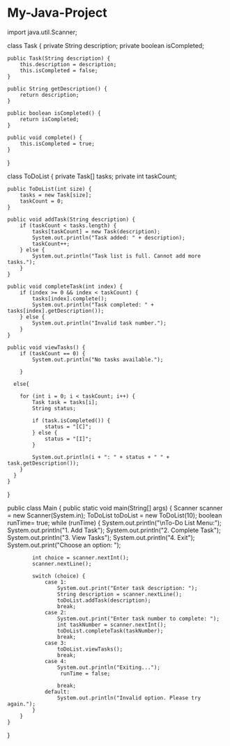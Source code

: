 # My-Java-Project
import java.util.Scanner;

class Task {
    private String description;
    private boolean isCompleted;

    public Task(String description) {
        this.description = description;
        this.isCompleted = false;
    }

    public String getDescription() {
        return description;
    }

    public boolean isCompleted() {
        return isCompleted;
    }

    public void complete() {
        this.isCompleted = true;
    }
}

class ToDoList {
    private Task[] tasks;
    private int taskCount;

    public ToDoList(int size) {
        tasks = new Task[size];
        taskCount = 0;
    }

    public void addTask(String description) {
        if (taskCount < tasks.length) {
            tasks[taskCount] = new Task(description);
            System.out.println("Task added: " + description);
            taskCount++;
        } else {
            System.out.println("Task list is full. Cannot add more tasks.");
        }
    }

    public void completeTask(int index) {
        if (index >= 0 && index < taskCount) {
            tasks[index].complete();
            System.out.println("Task completed: " + tasks[index].getDescription());
        } else {
            System.out.println("Invalid task number.");
        }
    }

    public void viewTasks() {
        if (taskCount == 0) {
            System.out.println("No tasks available.");
           
        }
        
      else{
		    
        for (int i = 0; i < taskCount; i++) {
            Task task = tasks[i];
            String status;

            if (task.isCompleted()) {
                status = "[C]";
            } else {
                status = "[I]";
            }

            System.out.println(i + ": " + status + " " + task.getDescription());
        }
	  }
    }
}

public class Main {
    public static void main(String[] args) {
        Scanner scanner = new Scanner(System.in);
        ToDoList toDoList = new ToDoList(10); 
        boolean runTime= true;
        while (runTime) {
            System.out.println("\nTo-Do List Menu:");
            System.out.println("1. Add Task");
            System.out.println("2. Complete Task");
            System.out.println("3. View Tasks");
            System.out.println("4. Exit");
            System.out.print("Choose an option: ");
            
            int choice = scanner.nextInt();
            scanner.nextLine();

            switch (choice) {
                case 1:
                    System.out.print("Enter task description: ");
                    String description = scanner.nextLine();
                    toDoList.addTask(description);
                    break;
                case 2:
                    System.out.print("Enter task number to complete: ");
                    int taskNumber = scanner.nextInt();
                    toDoList.completeTask(taskNumber);
                    break;
                case 3:
                    toDoList.viewTasks();
                    break;
                case 4:
                    System.out.println("Exiting...");
					 runTime = false;
                    
                    break;
                default:
                    System.out.println("Invalid option. Please try again.");
            }
        }
    }
}
